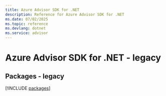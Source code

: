 ```yaml
---
title: Azure Advisor SDK for .NET
description: Reference for Azure Advisor SDK for .NET
ms.date: 07/02/2025
ms.topic: reference
ms.devlang: dotnet
ms.service: advisor
---
```

# Azure Advisor SDK for .NET - legacy
## Packages - legacy
[!INCLUDE [packages](advisor-index.md)]